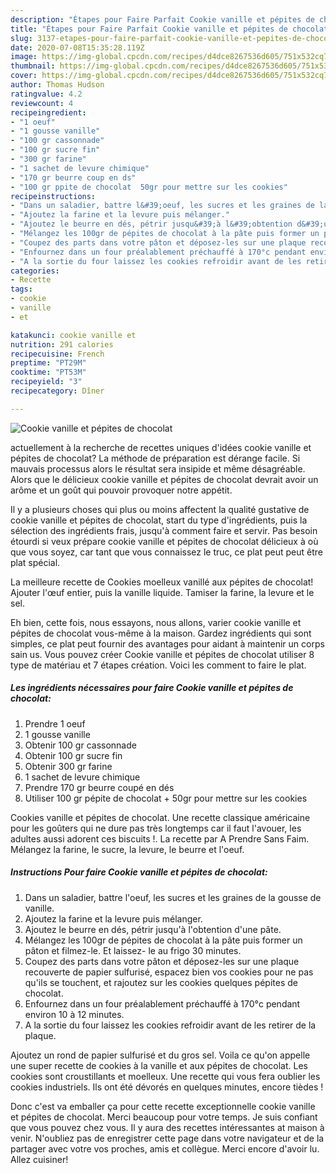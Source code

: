 ```yaml
---
description: "Étapes pour Faire Parfait Cookie vanille et pépites de chocolat"
title: "Étapes pour Faire Parfait Cookie vanille et pépites de chocolat"
slug: 3137-etapes-pour-faire-parfait-cookie-vanille-et-pepites-de-chocolat
date: 2020-07-08T15:35:28.119Z
image: https://img-global.cpcdn.com/recipes/d4dce8267536d605/751x532cq70/cookie-vanille-et-pepites-de-chocolat-photo-principale-de-la-recette.jpg
thumbnail: https://img-global.cpcdn.com/recipes/d4dce8267536d605/751x532cq70/cookie-vanille-et-pepites-de-chocolat-photo-principale-de-la-recette.jpg
cover: https://img-global.cpcdn.com/recipes/d4dce8267536d605/751x532cq70/cookie-vanille-et-pepites-de-chocolat-photo-principale-de-la-recette.jpg
author: Thomas Hudson
ratingvalue: 4.2
reviewcount: 4
recipeingredient:
- "1 oeuf"
- "1 gousse vanille"
- "100 gr cassonnade"
- "100 gr sucre fin"
- "300 gr farine"
- "1 sachet de levure chimique"
- "170 gr beurre coup en ds"
- "100 gr ppite de chocolat  50gr pour mettre sur les cookies"
recipeinstructions:
- "Dans un saladier, battre l&#39;oeuf, les sucres et les graines de la gousse de vanille."
- "Ajoutez la farine et la levure puis mélanger."
- "Ajoutez le beurre en dés, pétrir jusqu&#39;à l&#39;obtention d&#39;une pâte."
- "Mélangez les 100gr de pépites de chocolat à la pâte puis former un pâton et filmez-le. Et laissez- le au frigo 30 minutes."
- "Coupez des parts dans votre pâton et déposez-les sur une plaque recouverte de papier sulfurisé, espacez bien vos cookies pour ne pas qu&#39;ils se touchent, et rajoutez sur les cookies quelques pépites de chocolat."
- "Enfournez dans un four préalablement préchauffé à 170°c pendant environ 10 à 12 minutes."
- "A la sortie du four laissez les cookies refroidir avant de les retirer de la plaque."
categories:
- Recette
tags:
- cookie
- vanille
- et

katakunci: cookie vanille et 
nutrition: 291 calories
recipecuisine: French
preptime: "PT29M"
cooktime: "PT53M"
recipeyield: "3"
recipecategory: Dîner

---
```



![Cookie vanille et pépites de chocolat](https://img-global.cpcdn.com/recipes/d4dce8267536d605/751x532cq70/cookie-vanille-et-pepites-de-chocolat-photo-principale-de-la-recette.jpg)

actuellement à la recherche de recettes uniques d'idées cookie vanille et pépites de chocolat? La méthode de préparation est dérange facile. Si mauvais processus alors le résultat sera insipide et même désagréable. Alors que le délicieux cookie vanille et pépites de chocolat devrait avoir un arôme et un goût qui pouvoir provoquer notre appétit.

Il y a plusieurs choses qui plus ou moins affectent la qualité gustative de cookie vanille et pépites de chocolat, start du type d'ingrédients, puis la sélection des ingrédients frais, jusqu'à comment faire et servir. Pas besoin étourdi si veux prépare cookie vanille et pépites de chocolat délicieux à où que vous soyez, car tant que vous connaissez le truc, ce plat peut peut être plat spécial.

La meilleure recette de Cookies moelleux vanillé aux pépites de chocolat! Ajouter l&#39;œuf entier, puis la vanille liquide. Tamiser la farine, la levure et le sel.


Eh bien, cette fois, nous essayons, nous allons, varier cookie vanille et pépites de chocolat vous-même à la maison. Gardez ingrédients qui sont simples, ce plat peut fournir des avantages pour aidant à maintenir un corps sain us. Vous pouvez créer Cookie vanille et pépites de chocolat utiliser 8 type de matériau et 7 étapes création. Voici les comment to faire le plat.

<!--inarticleads1-->

##### Les ingrédients nécessaires pour faire Cookie vanille et pépites de chocolat:

1. Prendre 1 oeuf
1.  1 gousse vanille
1. Obtenir 100 gr cassonnade
1. Obtenir 100 gr sucre fin
1. Obtenir 300 gr farine
1.  1 sachet de levure chimique
1. Prendre 170 gr beurre coupé en dés
1. Utiliser 100 gr pépite de chocolat + 50gr pour mettre sur les cookies


Cookies vanille et pépites de chocolat. Une recette classique américaine pour les goûters qui ne dure pas très longtemps car il faut l&#39;avouer, les adultes aussi adorent ces biscuits !. La recette par A Prendre Sans Faim. Mélangez la farine, le sucre, la levure, le beurre et l&#39;oeuf. 

<!--inarticleads2-->

##### Instructions Pour faire Cookie vanille et pépites de chocolat:

1. Dans un saladier, battre l&#39;oeuf, les sucres et les graines de la gousse de vanille.
1. Ajoutez la farine et la levure puis mélanger.
1. Ajoutez le beurre en dés, pétrir jusqu&#39;à l&#39;obtention d&#39;une pâte.
1. Mélangez les 100gr de pépites de chocolat à la pâte puis former un pâton et filmez-le. Et laissez- le au frigo 30 minutes.
1. Coupez des parts dans votre pâton et déposez-les sur une plaque recouverte de papier sulfurisé, espacez bien vos cookies pour ne pas qu&#39;ils se touchent, et rajoutez sur les cookies quelques pépites de chocolat.
1. Enfournez dans un four préalablement préchauffé à 170°c pendant environ 10 à 12 minutes.
1. A la sortie du four laissez les cookies refroidir avant de les retirer de la plaque.


Ajoutez un rond de papier sulfurisé et du gros sel. Voila ce qu&#39;on appelle une super recette de cookies à la vanille et aux pépites de chocolat. Les cookies sont croustillants et moelleux. Une recette qui vous fera oublier les cookies industriels. Ils ont été dévorés en quelques minutes, encore tièdes ! 


Donc c'est va emballer ça pour cette recette exceptionnelle cookie vanille et pépites de chocolat. Merci beaucoup pour votre temps. Je suis confiant que vous pouvez chez vous. Il y aura des recettes  intéressantes at maison à venir. N'oubliez pas de enregistrer cette page dans votre navigateur et de la partager avec votre vos proches, amis et collègue. Merci encore d'avoir lu. Allez cuisiner!
